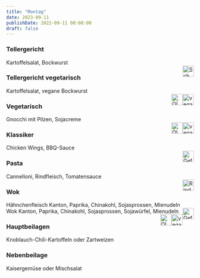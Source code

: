 ```yaml
---
title: "Montag"
date: 2023-09-11
publishDate: 2022-09-11 00:00:00
draft: false
---
```

### Tellergericht  
<div class="flex-container">
<div>Kartoffelsalat, Bockwurst</div><div margin-left="auto"><img loading="lazy" src="../images/Schwein.png" style="float:right;" alt="Schwein.png" height=30px></div></div>

### Tellergericht vegetarisch  
<div class="flex-container">
<div>Kartoffelsalat, vegane Bockwurst</div><div margin-left="auto"><img loading="lazy" src="../images/vegan.png" style="float:right;" alt="vegan.png" height=30px><img loading="lazy" src="../images/OLV.png" style="float:right;" alt="OLV.png" height=30px></div></div>

### Vegetarisch  
<div class="flex-container">
<div>Gnocchi mit Pilzen, Sojacreme</div><div margin-left="auto"><img loading="lazy" src="../images/vegan.png" style="float:right;" alt="vegan.png" height=30px><img loading="lazy" src="../images/OLV.png" style="float:right;" alt="OLV.png" height=30px></div></div>

### Klassiker  
<div class="flex-container">
<div>Chicken Wings, BBQ-Sauce</div><div margin-left="auto"><img loading="lazy" src="../images/Geflügel.png" style="float:right;" alt="Geflügel.png" height=30px></div></div>

### Pasta  
<div class="flex-container">
<div>Cannelloni, Rindfleisch, Tomatensauce</div><div margin-left="auto"><img loading="lazy" src="../images/Rind.png" style="float:right;" alt="Rind.png" height=30px></div></div>

### Wok  
<div class="flex-container">
<div>Hähnchenfleisch Kanton, Paprika, Chinakohl, Sojasprossen, Mienudeln</div><div margin-left="auto"><img loading="lazy" src="../images/Geflügel.png" style="float:right;" alt="Geflügel.png" height=30px></div></div><div class="flex-container">
<div>Wok Kanton, Paprika, Chinakohl, Sojasprossen, Sojawürfel, Mienudeln</div><div margin-left="auto"><img loading="lazy" src="../images/vegan.png" style="float:right;" alt="vegan.png" height=30px><img loading="lazy" src="../images/OLV.png" style="float:right;" alt="OLV.png" height=30px></div></div>

### Hauptbeilagen  
<div class="flex-container">
<div>Knoblauch-Chili-Kartoffeln oder Zartweizen </div><div margin-left="auto"></div></div>

### Nebenbeilage  
<div class="flex-container">
<div>Kaisergemüse oder Mischsalat </div><div margin-left="auto"></div></div>


